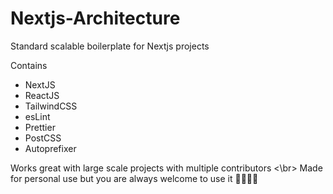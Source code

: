 # Nextjs-Architecture
Standard scalable boilerplate for Nextjs projects

Contains
* NextJS
* ReactJS
* TailwindCSS
* esLint
* Prettier
* PostCSS
* Autoprefixer

Works great with large scale projects with multiple contributors <\br>
Made for personal use but you are always welcome to use it 🫡😇🤧🤧
